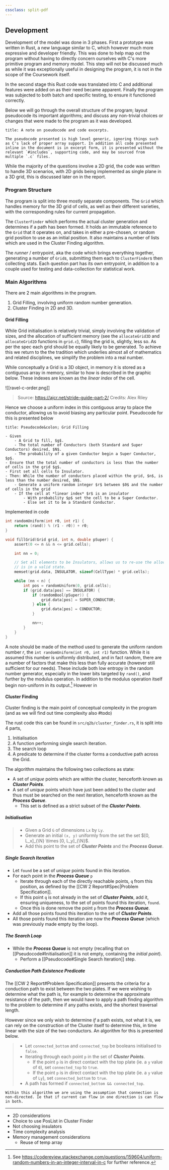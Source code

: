 ```yaml
---
cssclass: split-pdf
---
```


## Development

Development of the model was done in 3 phases. First a prototype was written in Rust, a new language similar to C, which however much more expressive and developer friendly. This was done to help map out the program without having to directly concern ourselves with C's more primitive program and memory model. This step will not be discussed much as while it was exceptionally useful in designing the program, it is not in the scope of the Coursework itself.

In the second stage this Rust code was translated into C and additional features were added on as their need became apparent.  Finally the program was subjected to both batch and specific testing, to ensure it functioned correctly.

Below we will go through the overall structure of the program; layout pseudocode its important algorithms; and discuss any non-trivial choices or changes that were made to the program as it was developed.

```ad-info
title: A note on pseudocode and code excerpts.

The pseudocode presented is high level generic, ignoring things such as C's lack of proper array support. In addition all code presented inline in the document is in excerpt form, it is presented without the relevant `#includes`, supporting code, and may be sourced from multiple `.c` files.
```

While the majority of the questions involve a 2D grid, the code was written to handle 3D scenarios, with 2D grids being implemented as single plane in a 3D grid, this is discussed later on in the report.


### Program Structure

The program is split into three mostly separate components. The `Grid` which handles memory for the 3D grid of cells, as well as their different varieties, with the corresponding rules for current propagation.

The `ClusterFinder` which performs the actual cluster generation and determines if a path has been formed. It holds an immutable reference to the `Grid` that it operates on, and takes in either a pre-chosen, or random grid position to use as an initial position. It also maintains a number of lists which are used in the Cluster Finding algorithm.

The *runner* / entrypoint, aka the code which brings everything together, generating a number of `Grid`s, submitting them each to `ClusterFinder`s then collecting stats. Each question part has its own entrypoint, in addition to a couple used for testing and data-collection for statistical work.


### Main Algorithms

There are 2 main algorithms in the program.

1. Grid Filling, involving uniform random number generation.
2. Cluster Finding in 2D and 3D.

#### Grid Filling

While Grid initialisation is relatively trivial, simply involving the validation of sizes, and the allocation of sufficient memory (see the `allocateGrid3D` and `allocateGrid2D` functions in `grid.c`), filling the grid is, slightly, less so. As per the spec each grid should be equally likely to be generated. To achieve this we return to the the tradition which underlies almost all of mathematics and related disciplines, we simplify the problem into a real number.

While conceptually a Grid is a 3D object, in memory it is stored as a contiguous array in memory, similar to how is described in the graphic below. These indexes are known as the *linear index* of the cell.

![[ravel-c-order.png]]

> Source: https://ajcr.net/stride-guide-part-2/
> Credits: Alex Riley

Hence we choose a uniform index in this contiguous array to place the conductor, allowing us to avoid biasing any particular point. Pseudocode for this is presented below

```ad-pseudocode
title: Pseudocode&colon; Grid Filling

- Given
	- A Grid to fill, $g$.
	- The total number of Conductors (both Standard and Super Conductors) desired, $N$.
	- The probability of a given Conductor begin a Super Conductor, $p$.
- Ensure that the total number of conductors is less than the number of cells in the grid $g$.
- First set all cells to Insulator.
- Then: While the number of conductors placed within the grid, $n$, is less than the number desired, $N$.
	- Generate a uniform random integer $r$ between $0$ and the number of cells in the grid
	- If the cell at *linear index* $r$ is an insulator
		- With probability $p$ set the cell to be a Super Conductor.
		- Else set it to be a Standard Conductor.
```

Implemented in code

```c
int randomUniform(int r0, int r1) {  
    return (rand() % (r1 - r0)) + r0;  
}

void fillGrid(Grid grid, int n, double pSuper) {
    assert(0 <= n && n <= grid.cells);

    int nn = 0;

    // Set all elements to be Insulators, allows us to re-use the allocation cleanly and ensures the memory at `data`
    // is in a valid state.
    memset(grid.data, INSULATOR, sizeof(CellType) * grid.cells);

    while (nn < n) {
        int pos = randomUniform(0, grid.cells);
        if (grid.data[pos] == INSULATOR) {
            if (randomBool(pSuper)) {
                grid.data[pos] = SUPER_CONDUCTOR;
            } else {
                grid.data[pos] = CONDUCTOR;
            }

            nn++;
        }
    }
}

```

A note should be made of the method used to generate the uniform random number $r$, the `int randomUniform(int r0, int r1)` function. While it is assumed this number is uniformly distributed, and in fact random, there are a number of factors that make this less than fully accurate (however still sufficient for our needs). These include both low entropy in the random number generator, especially in the lower bits targeted by `rand()`, and further by the modulus operation. In addition to the modulus operation itself begin non-uniform in its output.[^1] However in 

[^1]: See https://codereview.stackexchange.com/questions/159604/uniform-random-numbers-in-an-integer-interval-in-c for further reference.

#### Cluster Finding

Cluster finding is the main point of conceptual complexity in the program (and as we will find out time complexity also #todo)

The rust code this can be found in `src/q2b/cluster_finder.rs`, it is split into 4 parts,

1. Initialisation
2. A function performing single search iteration.
3. The search loop
4. A predicate to determine if the cluster forms a conductive path across the Grid.

The algorithm maintains the following two collections as state:

- A set of *unique* points which are within the cluster, henceforth known as ***Cluster Points***.
- A set of *unique* points which have just been added to the cluster and thus must be searched on the next iteration, henceforth known as the ***Process Queue***.
	- This set is defined as a strict subset of the ***Cluster Points***.

##### Initialisation

> - Given a Grid `G` of dimensions `Lx` by `Ly`.
> - Generate an initial `(x, y)` uniformly from the set the set $[0, L_x]_{\N} \times [0, L_y]_{\N}$.
> - Add this point to the set of ***Cluster Points*** and the ***Process Queue***.

##### Single Search Iteration

- Let `found` be a set of *unique* points found in this iteration.
- For each point in the ***Process Queue*** `p`
	- Iterate through each of the directly reachable points, `q` from this position, as defined by the [[CW 2 Report#Spec|Problem Specification]].
	- If this point `q` is not already in the set of ***Cluster Points***, add it, ensuring uniqueness, to the set of points found this iteration, `found`.
	- Once this is done remove the point `p` from the ***Process Queue***.
- Add all those points found this iteration to the set of ***Cluster Points***.
- All those points found this iteration are now the ***Process Queue*** (which was previously made empty by the loop).

##### The Search Loop

- While the ***Process Queue*** is not empty (recalling that on [[Pseudocode#Initialisation]] it is not empty, containing the *initial point*).
	- Perform a [[Pseudocode#Single Search Iteration]] step.

##### Conduction Path Existence Predicate

The [[CW 2 Report#Problem Specification]] presents the criteria for a conduction path to exist between the two plates. If we were wishing to determine what the path is, for example to determine the approximate resistance of the path, then we would have to apply a path finding algorithm to the problem to determine if any paths exists, and the shortest traversal length.

However since we only wish to determine *if* a path exists, not what it is, we can rely on the construction of the Cluster itself to determine this, in time linear with the size of the two conductors. An algorithm for this is presented below.

> - Let `connected_bottom` and `connected_top` be booleans initialised to `false`.
> - Iterating through each point `p` in the set of ***Cluster Points***.
> 	- If the point `p` is in direct contact with the top plate (ie. a `y` value of `0`), set `connected_top` to `true`.
> 	- If the point `p` is in direct contact with the top plate (ie. a `y` value of `Ly`), set `connected_bottom` to `true`.
> - A path has formed if `connected_bottom && connected_top`.

```ad-note
Within this algorithm we are using the assumption that connection is non-directed. Ie that if current can flow in one direction is can flow in both.
```

---


- 2D considerations
- Choice to use PosList in Cluster Finder
- Not choosing insulators
- Time complexity analysis
- Memory management considerations
	- Reuse of temp array

